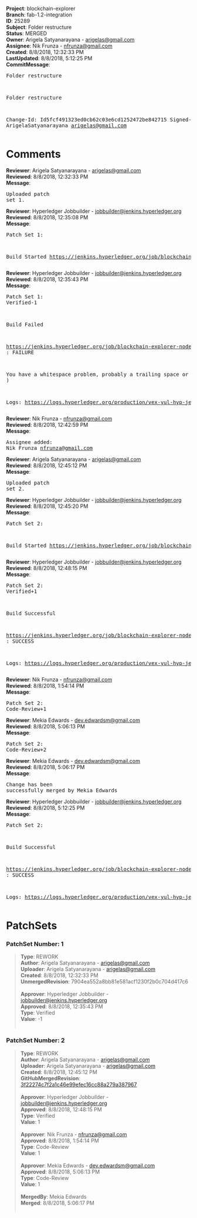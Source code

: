 <strong>Project</strong>: blockchain-explorer<br><strong>Branch</strong>: fab-1.2-integration<br><strong>ID</strong>: 25289<br><strong>Subject</strong>: Folder restructure<br><strong>Status</strong>: MERGED<br><strong>Owner</strong>: Arigela Satyanarayana - arigelas@gmail.com<br><strong>Assignee</strong>: Nik Frunza - nfrunza@gmail.com<br><strong>Created</strong>: 8/8/2018, 12:32:33 PM<br><strong>LastUpdated</strong>: 8/8/2018, 5:12:25 PM<br><strong>CommitMessage</strong>:<br><pre>Folder restructure

Folder restructure

Change-Id: Id5fcf491323ed0cb62c03e6cd1252472be842715
Signed-off-by: ArigelaSatyanarayana <arigelas@gmail.com>
</pre><h1>Comments</h1><strong>Reviewer</strong>: Arigela Satyanarayana - arigelas@gmail.com<br><strong>Reviewed</strong>: 8/8/2018, 12:32:33 PM<br><strong>Message</strong>: <pre>Uploaded patch set 1.</pre><strong>Reviewer</strong>: Hyperledger Jobbuilder - jobbuilder@jenkins.hyperledger.org<br><strong>Reviewed</strong>: 8/8/2018, 12:35:08 PM<br><strong>Message</strong>: <pre>Patch Set 1:

Build Started https://jenkins.hyperledger.org/job/blockchain-explorer-node6-verify-x86_64/379/</pre><strong>Reviewer</strong>: Hyperledger Jobbuilder - jobbuilder@jenkins.hyperledger.org<br><strong>Reviewed</strong>: 8/8/2018, 12:35:43 PM<br><strong>Message</strong>: <pre>Patch Set 1: Verified-1

Build Failed 

https://jenkins.hyperledger.org/job/blockchain-explorer-node6-verify-x86_64/379/ : FAILURE

You have a whitespace problem, probably a trailing space or two. ( https://jenkins.hyperledger.org/job/blockchain-explorer-node6-verify-x86_64/379/ )

Logs: https://logs.hyperledger.org/production/vex-yul-hyp-jenkins-3/blockchain-explorer-node6-verify-x86_64/379</pre><strong>Reviewer</strong>: Nik Frunza - nfrunza@gmail.com<br><strong>Reviewed</strong>: 8/8/2018, 12:42:59 PM<br><strong>Message</strong>: <pre>Assignee added: Nik Frunza <nfrunza@gmail.com></pre><strong>Reviewer</strong>: Arigela Satyanarayana - arigelas@gmail.com<br><strong>Reviewed</strong>: 8/8/2018, 12:45:12 PM<br><strong>Message</strong>: <pre>Uploaded patch set 2.</pre><strong>Reviewer</strong>: Hyperledger Jobbuilder - jobbuilder@jenkins.hyperledger.org<br><strong>Reviewed</strong>: 8/8/2018, 12:45:20 PM<br><strong>Message</strong>: <pre>Patch Set 2:

Build Started https://jenkins.hyperledger.org/job/blockchain-explorer-node6-verify-x86_64/380/</pre><strong>Reviewer</strong>: Hyperledger Jobbuilder - jobbuilder@jenkins.hyperledger.org<br><strong>Reviewed</strong>: 8/8/2018, 12:48:15 PM<br><strong>Message</strong>: <pre>Patch Set 2: Verified+1

Build Successful 

https://jenkins.hyperledger.org/job/blockchain-explorer-node6-verify-x86_64/380/ : SUCCESS

Logs: https://logs.hyperledger.org/production/vex-yul-hyp-jenkins-3/blockchain-explorer-node6-verify-x86_64/380</pre><strong>Reviewer</strong>: Nik Frunza - nfrunza@gmail.com<br><strong>Reviewed</strong>: 8/8/2018, 1:54:14 PM<br><strong>Message</strong>: <pre>Patch Set 2: Code-Review+1</pre><strong>Reviewer</strong>: Mekia Edwards - dev.edwardsm@gmail.com<br><strong>Reviewed</strong>: 8/8/2018, 5:06:13 PM<br><strong>Message</strong>: <pre>Patch Set 2: Code-Review+2</pre><strong>Reviewer</strong>: Mekia Edwards - dev.edwardsm@gmail.com<br><strong>Reviewed</strong>: 8/8/2018, 5:06:17 PM<br><strong>Message</strong>: <pre>Change has been successfully merged by Mekia Edwards</pre><strong>Reviewer</strong>: Hyperledger Jobbuilder - jobbuilder@jenkins.hyperledger.org<br><strong>Reviewed</strong>: 8/8/2018, 5:12:25 PM<br><strong>Message</strong>: <pre>Patch Set 2:

Build Successful 

https://jenkins.hyperledger.org/job/blockchain-explorer-node6-merge-x86_64/212/ : SUCCESS

Logs: https://logs.hyperledger.org/production/vex-yul-hyp-jenkins-3/blockchain-explorer-node6-merge-x86_64/212</pre><h1>PatchSets</h1><h3>PatchSet Number: 1</h3><blockquote><strong>Type</strong>: REWORK<br><strong>Author</strong>: Arigela Satyanarayana - arigelas@gmail.com<br><strong>Uploader</strong>: Arigela Satyanarayana - arigelas@gmail.com<br><strong>Created</strong>: 8/8/2018, 12:32:33 PM<br><strong>UnmergedRevision</strong>: 7904ea552a8bb81e581acf1230f2b0c704d417c6<br><br><strong>Approver</strong>: Hyperledger Jobbuilder - jobbuilder@jenkins.hyperledger.org<br><strong>Approved</strong>: 8/8/2018, 12:35:43 PM<br><strong>Type</strong>: Verified<br><strong>Value</strong>: -1<br><br></blockquote><h3>PatchSet Number: 2</h3><blockquote><strong>Type</strong>: REWORK<br><strong>Author</strong>: Arigela Satyanarayana - arigelas@gmail.com<br><strong>Uploader</strong>: Arigela Satyanarayana - arigelas@gmail.com<br><strong>Created</strong>: 8/8/2018, 12:45:12 PM<br><strong>GitHubMergedRevision</strong>: [3f22274c7f2a1c46e99efec16cc88a279a387967](https://github.com/hyperledger/blockchain-explorer/commit/3f22274c7f2a1c46e99efec16cc88a279a387967)<br><br><strong>Approver</strong>: Hyperledger Jobbuilder - jobbuilder@jenkins.hyperledger.org<br><strong>Approved</strong>: 8/8/2018, 12:48:15 PM<br><strong>Type</strong>: Verified<br><strong>Value</strong>: 1<br><br><strong>Approver</strong>: Nik Frunza - nfrunza@gmail.com<br><strong>Approved</strong>: 8/8/2018, 1:54:14 PM<br><strong>Type</strong>: Code-Review<br><strong>Value</strong>: 1<br><br><strong>Approver</strong>: Mekia Edwards - dev.edwardsm@gmail.com<br><strong>Approved</strong>: 8/8/2018, 5:06:13 PM<br><strong>Type</strong>: Code-Review<br><strong>Value</strong>: 1<br><br><strong>MergedBy</strong>: Mekia Edwards<br><strong>Merged</strong>: 8/8/2018, 5:06:17 PM<br><br></blockquote>